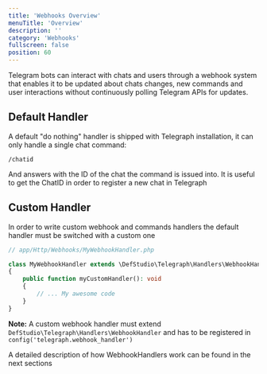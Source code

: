 ```yaml
---
title: 'Webhooks Overview'
menuTitle: 'Overview'
description: ''
category: 'Webhooks'
fullscreen: false 
position: 60
---
```


Telegram bots can interact with chats and users through a webhook system that enables it to be updated about chats changes, new commands and user interactions without continuously polling Telegram APIs for updates.

## Default Handler

A default "do nothing" handler is shipped with Telegraph installation, it can only handle a single chat command:

```
/chatid
```

And answers with the ID of the chat the command is issued into. It is useful to get the ChatID in order to register a new chat in Telegraph


## Custom Handler

In order to write custom webhook and commands handlers the default handler must be switched with a custom one

```php
// app/Http/Webhooks/MyWebhookHandler.php

class MyWebhookHandler extends \DefStudio\Telegraph\Handlers\WebhookHandler
{
    public function myCustomHandler(): void
    {
        // ... My awesome code
    }
}
```

<alert type="alert">**Note:** A custom webhook handler must extend `DefStudio\Telegraph\Handlers\WebhookHandler` and has to be registered in `config('telegraph.webhook_handler')`</alert>

A detailed description of how WebhookHandlers work can be found in the next sections
